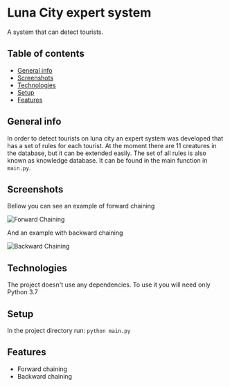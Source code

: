 # Luna City expert system
A system that can detect tourists.

## Table of contents
* [General info](#general-info)
* [Screenshots](#screenshots)
* [Technologies](#technologies)
* [Setup](#setup)
* [Features](#features)

## General info
In order to detect tourists on luna city an expert system was developed that has a set of rules for 
each tourist. At the moment there are 11 creatures in the database, but it can be extended easily.
The set of all rules is also known as knowledge database. It can be found in the main function in 
```main.py```.


## Screenshots
Bellow you can see an example of forward chaining

![Forward Chaining](screenshots/forward_chaining_example.JPG)

And an example with backward chaining

![Backward Chaining](screenshots/backward_chaining_example.JPG)

## Technologies
The project doesn't use any dependencies. To use it you will need only Python 3.7

## Setup
In the project directory run: ```python main.py```

## Features
* Forward chaining
* Backward chaining
